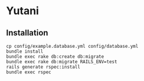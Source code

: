Yutani
================

Installation
-------------

```
cp config/example.database.yml config/database.yml
bundle install
bundle exec rake db:create db:migrate
bundle exec rake db:migrate RAILS_ENV=test
rails generate rspec:install
bundle exec rspec
```